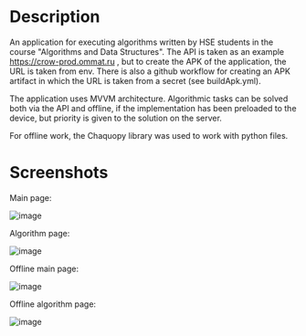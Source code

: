 # Description
An application for executing algorithms written by HSE students in the course "Algorithms and Data Structures". The API is taken as an example https://crow-prod.ommat.ru , but to create the APK of the application, the URL is taken from env. There is also a github workflow for creating an APK artifact in which the URL is taken from a secret (see buildApk.yml).

The application uses MVVM architecture. Algorithmic tasks can be solved both via the API and offline, if the implementation has been preloaded to the device, but priority is given to the solution on the server.

For offline work, the Chaquopy library was used to work with python files.

# Screenshots
Main page:

![image](https://github.com/Simp-le/algorithms/assets/40547696/b76ce773-13f9-4370-816d-90b3276d8bd0)

Algorithm page:

![image](https://github.com/Simp-le/algorithms/assets/40547696/4230dc97-dfe8-48d9-b4a2-9c54bae0f317)

Offline main page:

![image](https://github.com/Simp-le/algorithms/assets/40547696/01d953cf-870e-493d-98ba-e349f445f326)

Offline algorithm page:

![image](https://github.com/Simp-le/algorithms/assets/40547696/cf55d6d9-4ef6-4a21-974c-4e95efe1872c)

